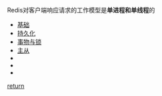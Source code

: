 Redis对客户端响应请求的工作模型是**单进程和单线程**的
* [基础](basic.md)
* [持久化](long.md)
* [事物与锁](tran.md)
* [主从](sync.md)
* []()
* []()
* []()


[return](./../README.md)